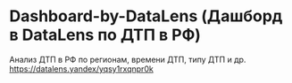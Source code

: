 # Dashboard-by-DataLens (Дашборд в DataLens по ДТП в РФ)
Анализ ДТП в РФ по регионам, времени ДТП, типу ДТП и др.
https://datalens.yandex/yqsy1rxqnpr0k
